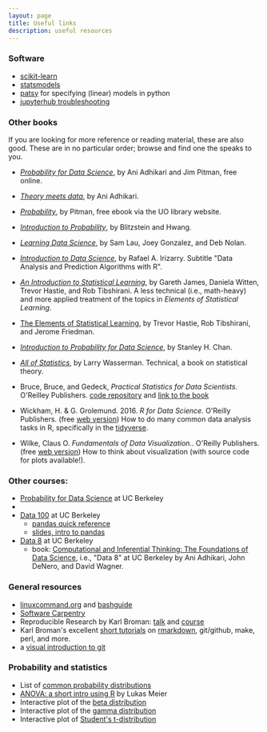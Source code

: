 ```yaml
---
layout: page
title: Useful links
description: useful resources
---
```


### Software


- [scikit-learn](https://scikit-learn.org/stable/)
- [statsmodels](https://www.statsmodels.org/stable/index.html)
- [patsy](https://patsy.readthedocs.io/en/latest/) for specifying (linear) models in python
- [jupyterhub troubleshooting](https://ucbds-infra.github.io/ds-course-infra-guide/jupyterhub/administering.html)


### Other books

If you are looking for more reference or reading material, these are also good.
These are in no particular order; browse and find one the speaks to you.

- [*Probability for Data Science*](http://prob140.org/textbook/content/README.html),
    by Ani Adhikari and Jim Pitman, free online.

- [*Theory meets data*](http://stat88.org/textbook/content/intro.html),
    by Ani Adhikari.

- [*Probability*](https://ebookcentral-proquest-com.libproxy.uoregon.edu/lib/uoregon/detail.action?docID=3076589), by Pitman, free ebook via the UO library website.

- [*Introduction to Probability*](https://drive.google.com/file/d/1VmkAAGOYCTORq1wxSQqy255qLJjTNvBI/view), by Blitzstein and Hwang.

- [*Learning Data Science*](https://www.textbook.ds100.org/intro.html),
    by Sam Lau, Joey Gonzalez, and Deb Nolan.

- [*Introduction to Data Science*](https://rafalab.github.io/dsbook/),
    by Rafael A. Irizarry. Subtitle "Data Analysis and Prediction Algorithms with R".

- [*An Introduction to Statistical Learning*](https://www.statlearning.com/),
    by Gareth James, Daniela Witten, Trevor Hastie, and Rob Tibshirani.
    A less technical (i.e., math-heavy) and more applied treatment
    of the topics in *Elements of Statistical Learning*.

- [The Elements of Statistical Learning](https://hastie.su.domains/Papers/ESLII.pdf),
    by Trevor Hastie, Rob Tibshirani, and Jerome Friedman.

- [*Introduction to Probability for Data Science*](https://probability4datascience.com/),
    by Stanley H. Chan.

- [*All of Statistics*](https://www.stat.cmu.edu/~larry/all-of-statistics/index.html),
    by Larry Wasserman. Technical, a book on statistical theory.

- Bruce, Bruce, and Gedeck, *Practical Statistics for Data Scientists.* O'Reilley Publishers.
    [code repository](https://github.com/gedeck/practical-statistics-for-data-scientists)
    and [link to the book](https://www.oreilly.com/library/view/practical-statistics-for/9781491952955/)

* Wickham, H. & G. Grolemund. 2016. *R for Data Science.* O'Reilly Publishers. (free [web version](https://r4ds.had.co.nz/))
    How to do many common data analysis tasks in R, specifically in the [tidyverse](http://www.tidyverse.org).

* Wilke, Claus O. *Fundamentals of Data Visualization.*. O'Reilly Publishers. (free [web version](https://serialmentor.com/dataviz/))
    How to think about visualization (with source code for plots available!).


### Other courses:

- [Probability for Data Science](http://prob140.org/) at UC Berkeley
- [](http://stat88.org/)
- [Data 100](https://ds100.org/fa22/) at UC Berkeley
    * [pandas quick reference](https://www.textbook.ds100.org/ch/a04/ref_pandas.html)
    * [slides, intro to pandas](https://docs.google.com/presentation/d/1g-2mjkBFGvW3KA3iWbWrTItGYf4fGBQWlTjXq9K2f68/edit#slide=id.g8ae4121a16_0_1022)
- [Data 8](http://data8.org/zero-to-data-8/syllabus/intro.html) at UC Berkeley
    * book: [Computational and Inferential Thinking: The Foundations of Data Science](https://inferentialthinking.com/chapters/intro.html), i.e., "Data 8" at UC Berkeley
    by Ani Adhikari, John DeNero, and David Wagner.


### General resources

- [linuxcommand.org](http://linuxcommand.org/) and [bashguide](http://mywiki.wooledge.org/BashGuide)
- [Software Carpentry](http://software-carpentry.org/lessons/)
- Reproducible Research by Karl Broman:
  [talk](https://github.com/kbroman/Talk_ReproRes) and
  [course](http://kbroman.org/Tools4RR)
- Karl Broman's excellent [short tutorials](http://kbroman.org/pages/tutorials.html) on
  [rmarkdown](http://kbroman.org/knitr_knutshell/pages/Rmarkdown.html), git/github, make, perl, and more.
- a [visual introduction to git](https://learngitbranching.js.org/)


### Probability and statistics

- List of [common probability distributions](https://en.wikipedia.org/wiki/Probability_distribution#Common_probability_distributions)
- [ANOVA: a short intro using R](https://stat.ethz.ch/~meier/teaching/anova/) by Lukas Meier
- Interactive plot of the [beta distribution](https://www.desmos.com/calculator/mnvwjlvnyj)
- Interactive plot of the [gamma distribution](https://www.desmos.com/calculator/vk2tqrxpk5)
- Interactive plot of [Student's t-distribution](https://www.desmos.com/calculator/u1ftxqcsqd)
